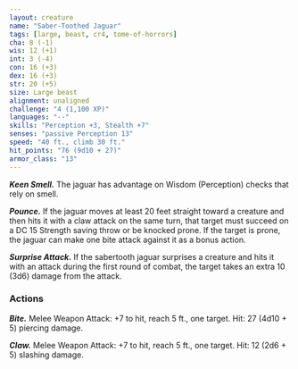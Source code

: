 ```yaml
---
layout: creature
name: "Saber-Toothed Jaguar"
tags: [large, beast, cr4, tome-of-horrors]
cha: 8 (-1)
wis: 12 (+1)
int: 3 (-4)
con: 16 (+3)
dex: 16 (+3)
str: 20 (+5)
size: Large beast
alignment: unaligned
challenge: "4 (1,100 XP)"
languages: "--"
skills: "Perception +3, Stealth +7"
senses: "passive Perception 13"
speed: "40 ft., climb 30 ft."
hit_points: "76 (9d10 + 27)"
armor_class: "13"
---
```


***Keen Smell.*** The jaguar has advantage on Wisdom
(Perception) checks that rely on smell.

***Pounce.*** If the jaguar moves at least 20 feet straight toward
a creature and then hits it with a claw attack on the same turn,
that target must succeed on a DC 15 Strength saving throw or be
knocked prone. If the target is prone, the jaguar can make one bite
attack against it as a bonus action.

***Surprise Attack.*** If the sabertooth jaguar surprises a creature and hits
it with an attack during the first round of combat, the target takes an
extra 10 (3d6) damage from the attack.

### Actions

***Bite.*** Melee Weapon Attack: +7 to hit, reach 5 ft., one target. Hit: 27
(4d10 + 5) piercing damage.

***Claw.*** Melee Weapon Attack: +7 to hit, reach 5 ft., one target. Hit: 12
(2d6 + 5) slashing damage.
